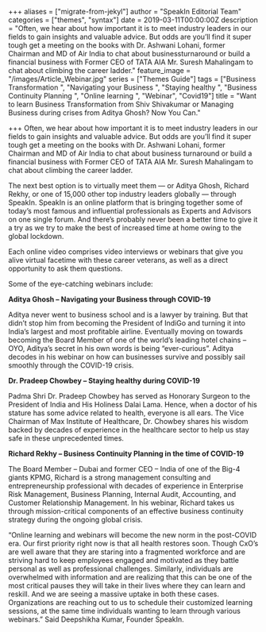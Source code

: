 +++
aliases = ["migrate-from-jekyl"]
author = "SpeakIn Editorial Team"
categories = ["themes", "syntax"]
date = 2019-03-11T00:00:00Z
description = "Often, we hear about how important it is to meet industry leaders in our fields to gain insights and valuable advice. But odds are you’ll find it super tough get a meeting on the books with Dr. Ashwani Lohani, former Chairman and MD of Air India to chat about businessturnaround or build a financial business with Former CEO of TATA AIA Mr. Suresh Mahalingam to chat about climbing the career ladder."
feature_image = "/images/Article_Webinar.jpg"
series = ["Themes Guide"]
tags = ["Business Transformation ", "Navigating your Business ", "Staying healthy ", "Business Continuity Planning ", "Online learning ", "Webinar", "Covid19"]
title = "Want to learn Business Transformation from Shiv Shivakumar or Managing Business during crises from Aditya Ghosh? Now You Can."

+++
Often, we hear about how important it is to meet industry leaders in our fields to gain insights and valuable advice. But odds are you’ll find it super tough get a meeting on the books with Dr. Ashwani Lohani, former Chairman and MD of Air India to chat about business turnaround or build a financial business with Former CEO of TATA AIA Mr. Suresh Mahalingam to chat about climbing the career ladder.

The next best option is to virtually meet them — or Aditya Ghosh, Richard Rekhy, or one of 15,000 other top industry leaders globally — through SpeakIn. SpeakIn is an online platform that is bringing together some of today’s most famous and influential professionals as Experts and Advisors on one single forum. And there’s probably never been a better time to give it a try as we try to make the best of increased time at home owing to the global lockdown.

Each online video comprises video interviews or webinars that give you alive virtual facetime with these career veterans, as well as a direct opportunity to ask them questions.

Some of the eye-catching webinars include:

**Aditya Ghosh – Navigating your Business through COVID-19**

Aditya never went to business school and is a lawyer by training. But that didn’t stop him from becoming the President of IndiGo and turning it into India’s largest and most profitable airline. Eventually moving on towards becoming the Board Member of one of the world’s leading hotel chains – OYO, Aditya’s secret in his own words is being “ever-curious”. Aditya decodes in his webinar on how can businesses survive and possibly sail smoothly through the COVID-19 crisis.

**Dr. Pradeep Chowbey – Staying healthy during COVID-19**

Padma Shri Dr. Pradeep Chowbey has served as Honorary Surgeon to the President of India and His Holiness Dalai Lama. Hence, when a doctor of his stature has some advice related to health, everyone is all ears. The Vice Chairman of Max Institute of Healthcare, Dr. Chowbey shares his wisdom backed by decades of experience in the healthcare sector to help us stay safe in these unprecedented times.

**Richard Rekhy – Business Continuity Planning in the time of COVID-19**

The Board Member – Dubai and former CEO – India of one of the Big-4 giants KPMG, Richard is a strong management consulting and entrepreneurship professional with decades of experience in Enterprise Risk Management, Business Planning, Internal Audit, Accounting, and Customer Relationship Management. In his webinar, Richard takes us through mission-critical components of an effective business continuity strategy during the ongoing global crisis.

“Online learning and webinars will become the new norm in the post-COVID era. Our first priority right now is that all health restores soon. Though CxO’s are well aware that they are staring into a fragmented workforce and are striving hard to keep employees engaged and motivated as they battle personal as well as professional challenges. Similarly, individuals are overwhelmed with information and are realizing that this can be one of the most critical pauses they will take in their lives where they can learn and reskill. And we are seeing a massive uptake in both these cases. Organizations are reaching out to us to schedule their customized learning sessions, at the same time individuals wanting to learn through various webinars.” Said Deepshikha Kumar, Founder SpeakIn.